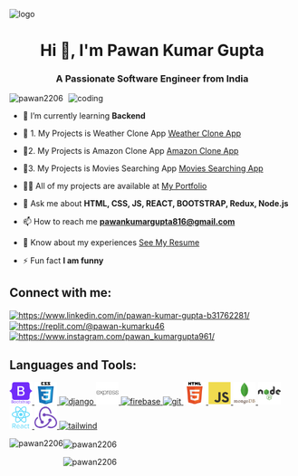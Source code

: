 ![logo](https://github.com/Pawan2206/Pawan2206/blob/main/Your%20paragraph%20text.png)
<h1 align="center">Hi 👋, I'm Pawan Kumar Gupta</h1>
<h3 align="center">A Passionate Software Engineer from India</h3>

<img align="right" alt="coding" width="400" src="https://camo.githubusercontent.com/19db51af5f90f1b152bc0b9078f5fe97053955be5074f03f17019c70345bdcdb/68747470733a2f2f6d69726f2e6d656469756d2e636f6d2f6d61782f313336302f302a37513379765349765f7430696f4a2d5a2e676966"/>

<p align="left"> <img src="https://komarev.com/ghpvc/?username=pawan2206&label=Profile%20views&color=0e75b6&style=flat" alt="pawan2206" /> </p>

- 🌱 I’m currently learning **Backend**

- 🔭 1. My Projects is Weather Clone App [Weather Clone App](https://weather-application-apps.netlify.app/)

- 👯2. My Projects is Amazon Clone App [Amazon Clone App](https://amazon-clone-application-app.netlify.app/)

- 🤝3. My Projects is Movies Searching App [Movies Searching App](https://movies-searching-ap.netlify.app/)

- 👨‍💻 All of my projects are available at  <a href="https://pawan-portf.netlify.app/" className="portfolio-button" target="_blank">
       My Portfolio
    </a>

- 💬 Ask me about **HTML, CSS, JS, REACT, BOOTSTRAP, Redux, Node.js**

- 📫 How to reach me **pawankumargupta816@gmail.com**

- 📄 Know about my experiences <a
      href="https://resume-builder-test-new.masaischool.com/resume/public?resumeId=66a8d6546e6b499ee33fd54b" className="Resume-button" target="_blank">
      See My Resume
    </a>

- ⚡ Fun fact **I am funny**

<h2 align="left">Connect with me:</h2>
<p align="left">
<a href="https://linkedin.com/in/https://www.linkedin.com/in/pawan-kumar-gupta-b31762281/" target="blank"><img align="center" src="https://raw.githubusercontent.com/rahuldkjain/github-profile-readme-generator/master/src/images/icons/Social/linked-in-alt.svg" alt="https://www.linkedin.com/in/pawan-kumar-gupta-b31762281/" height="30" width="40" /></a>
<a href="https://codesandbox.com/https://replit.com/@pawan-kumarku46" target="blank"><img align="center" src="https://raw.githubusercontent.com/rahuldkjain/github-profile-readme-generator/master/src/images/icons/Social/codesandbox.svg" alt="https://replit.com/@pawan-kumarku46" height="30" width="40" /></a>
<a href="https://instagram.com/https://www.instagram.com/pawan_kumargupta961/" target="blank"><img align="center" src="https://raw.githubusercontent.com/rahuldkjain/github-profile-readme-generator/master/src/images/icons/Social/instagram.svg" alt="https://www.instagram.com/pawan_kumargupta961/" height="30" width="40" /></a>
</p>

<h2 align="left">Languages and Tools:</h2>

<p align="left"> <a href="https://getbootstrap.com" target="_blank" rel="noreferrer"> <img src="https://raw.githubusercontent.com/devicons/devicon/master/icons/bootstrap/bootstrap-plain-wordmark.svg" alt="bootstrap" width="40" height="40"/> </a> <a href="https://www.w3schools.com/css/" target="_blank" rel="noreferrer"> <img src="https://raw.githubusercontent.com/devicons/devicon/master/icons/css3/css3-original-wordmark.svg" alt="css3" width="40" height="40"/> </a> <a href="https://www.djangoproject.com/" target="_blank" rel="noreferrer"> <img src="https://cdn.worldvectorlogo.com/logos/django.svg" alt="django" width="40" height="40"/> </a> <a href="https://expressjs.com" target="_blank" rel="noreferrer"> <img src="https://raw.githubusercontent.com/devicons/devicon/master/icons/express/express-original-wordmark.svg" alt="express" width="40" height="40"/> </a> <a href="https://firebase.google.com/" target="_blank" rel="noreferrer"> <img src="https://www.vectorlogo.zone/logos/firebase/firebase-icon.svg" alt="firebase" width="40" height="40"/> </a> <a href="https://git-scm.com/" target="_blank" rel="noreferrer"> <img src="https://www.vectorlogo.zone/logos/git-scm/git-scm-icon.svg" alt="git" width="40" height="40"/> </a> <a href="https://www.w3.org/html/" target="_blank" rel="noreferrer"> <img src="https://raw.githubusercontent.com/devicons/devicon/master/icons/html5/html5-original-wordmark.svg" alt="html5" width="40" height="40"/> </a> <a href="https://developer.mozilla.org/en-US/docs/Web/JavaScript" target="_blank" rel="noreferrer"> <img src="https://raw.githubusercontent.com/devicons/devicon/master/icons/javascript/javascript-original.svg" alt="javascript" width="40" height="40"/> </a> <a href="https://www.mongodb.com/" target="_blank" rel="noreferrer"> <img src="https://raw.githubusercontent.com/devicons/devicon/master/icons/mongodb/mongodb-original-wordmark.svg" alt="mongodb" width="40" height="40"/> </a> <a href="https://nodejs.org" target="_blank" rel="noreferrer"> <img src="https://raw.githubusercontent.com/devicons/devicon/master/icons/nodejs/nodejs-original-wordmark.svg" alt="nodejs" width="40" height="40"/> </a> <a href="https://reactjs.org/" target="_blank" rel="noreferrer"> <img src="https://raw.githubusercontent.com/devicons/devicon/master/icons/react/react-original-wordmark.svg" alt="react" width="40" height="40"/> </a> <a href="https://redux.js.org" target="_blank" rel="noreferrer"> <img src="https://raw.githubusercontent.com/devicons/devicon/master/icons/redux/redux-original.svg" alt="redux" width="40" height="40"/> </a> <a href="https://tailwindcss.com/" target="_blank" rel="noreferrer"> <img src="https://www.vectorlogo.zone/logos/tailwindcss/tailwindcss-icon.svg" alt="tailwind" width="40" height="40"/> </a> </p>

<p>
  <img
    align="left"
    src="https://github-readme-stats.vercel.app/api/top-langs?username=pawan2206&show_icons=true&locale=en&layout=compact"
    alt="pawan2206"
    style="height: 170px;"
  />
</p>

 
<p>
  <img
    align="center"
    src="https://github-readme-stats.vercel.app/api?username=pawan2206&show_icons=true&locale=en"
    alt="pawan2206"
    style="height: 165px;"
  />
</p>

<p>
  <img
    align="left"
    src="https://github-readme-streak-stats.herokuapp.com/?user=pawan2206&"
    alt="pawan2206"
    style="height: 160px;"
  />
</p>
